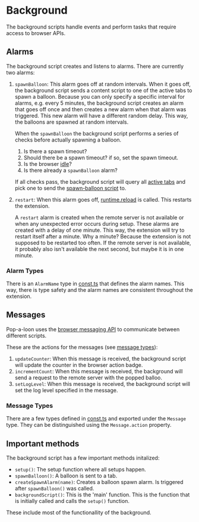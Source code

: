 # Background

The background scripts handle events and perform tasks that require access to browser APIs.

## Alarms

The background script creates and listens to alarms. There are currently two alarms:

1. `spawnBalloon`: This alarm goes off at random intervals. When it goes off, the background script sends a content script to one of the active tabs to spawn a balloon. Because you can only specify a specific interval for alarms, e.g. every 5 minutes, the background script creates an alarm that goes off once and then creates a new alarm when that alarm was triggered. This new alarm will have a different random delay. This way, the balloons are spawned at random intervals.

   When the `spawnBalloon` the background script performs a series of checks before actually spawning a balloon.

   1. Is there a spawn timeout?
   2. Should there be a spawn timeout? if so, set the spawn timeout.
   3. Is the browser [idle](https://developer.chrome.com/docs/extensions/reference/api/idle)?
   4. Is there already a `spawnBalloon` alarm?

   If all checks pass, the background script will query all [active tabs](https://developer.mozilla.org/en-US/docs/Mozilla/Add-ons/WebExtensions/API/tabs/query#active) and pick one to send the [spawn-balloon script](/src/content/spawn-balloon.ts) to.

2. `restart`: When this alarm goes off, [runtime.reload](https://developer.mozilla.org/en-US/docs/Mozilla/Add-ons/WebExtensions/API/runtime/reload) is called. This restarts the extension.

   A `restart` alarm is created when the remote server is not available or when any unexpected error occurs during setup. These alarms are created with a delay of one minute. This way, the extension will try to restart itself after a minute. Why a minute? Because the extension is not supposed to be restarted too often. If the remote server is not available, it probably also isn't available the next second, but maybe it is in one minute.

### Alarm Types

There is an `AlarmName` type in [const.ts](/src/const.ts) that defines the alarm names. This way, there is type safety and the alarm names are consistent throughout the extension.

## Messages

Pop-a-loon uses the [browser messaging API](https://developer.chrome.com/docs/extensions/develop/concepts/messaging) to communicate between different scripts.

These are the actions for the messages (see [message types](#message-types)):

1. `updateCounter`: When this message is received, the background script will update the counter in the browser action badge.
2. `incrementCount`: When this message is received, the background will send a request to the remote server with the popped balloo.
3. `setLogLevel`: When this message is received, the background script will set the log level specified in the message.

### Message Types

There are a few types defined in [const.ts](/src/const.ts) and exported under the `Message` type. They can be distinguished using the `Message.action` property.

## Important methods

The background script has a few important methods initalized:

- `setup()`: The setup function where all setups happen.
- `spawnBalloon()`: A balloon is sent to a tab.
- `createSpawnAlarm(name)`: Creates a balloon spawn alarm. Is triggered after `spawnBalloon()` was called.
- `backgroundScript()`: This is the 'main' function. This is the function that is initially called and calls the `setup()` function.

These include most of the functionallity of the background.
